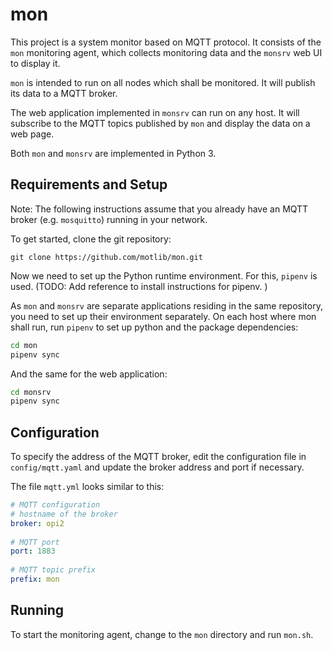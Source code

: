 # mon

This project is a system monitor based on MQTT protocol. It consists of the
`mon` monitoring agent, which collects monitoring data and the `monsrv` web UI
to display it.

`mon` is intended to run on all nodes which shall be monitored. It will publish
its data to a MQTT broker. 

The web application implemented in `monsrv` can run on any host. It will
subscribe to the MQTT topics published by `mon` and display the data on a web
page.

Both `mon` and `monsrv` are implemented in Python 3.


## Requirements and Setup

Note: The following instructions assume that you already have an MQTT broker
(e.g. `mosquitto`) running in your network.

To get started, clone the git repository:

    git clone https://github.com/motlib/mon.git
    
Now we need to set up the Python runtime environment. For this, `pipenv` is
used. (TODO: Add reference to install instructions for pipenv. )

As `mon` and `monsrv` are separate applications residing in the same repository,
you need to set up their environment separately. On each host where mon shall
run, run `pipenv` to set up python and the package dependencies:

```sh
cd mon
pipenv sync
```

And the same for the web application:

```sh 
cd monsrv
pipenv sync
```


## Configuration

To specify the address of the MQTT broker, edit the configuration file in
`config/mqtt.yaml` and update the broker address and port if necessary.

The file `mqtt.yml` looks similar to this:

```yaml
# MQTT configuration
# hostname of the broker
broker: opi2
  
# MQTT port
port: 1883
  
# MQTT topic prefix
prefix: mon
```


## Running

To start the monitoring agent, change to the `mon` directory and run `mon.sh`. 

